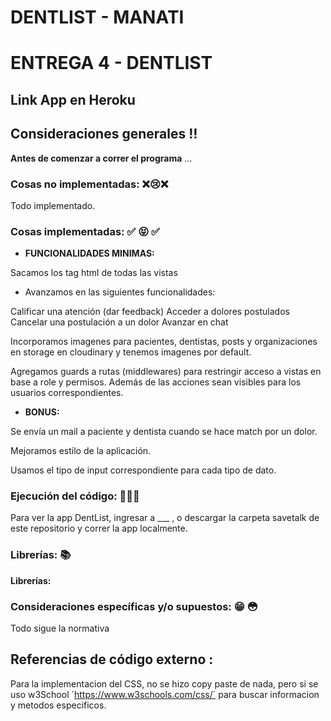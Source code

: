# DENTLIST - MANATI

# ENTREGA 4 - DENTLIST

## Link App en Heroku 

## Consideraciones generales :bangbang:
**Antes de comenzar a correr el programa** ...

### Cosas no implementadas: :x::cry::x:

Todo implementado.
 
### Cosas implementadas: :white_check_mark: :stuck_out_tongue_closed_eyes: :white_check_mark:

 - **FUNCIONALIDADES MINIMAS:**

Sacamos los tag html de todas las vistas

- Avanzamos en las siguientes funcionalidades:

Calificar una atención (dar feedback)
Acceder a dolores postulados
Cancelar una postulación a un dolor
Avanzar en chat

Incorporamos imagenes para pacientes, dentistas, posts y organizaciones en storage en cloudinary y tenemos imagenes por default.

Agregamos guards a rutas (middlewares) para restringir acceso a vistas en base a role y permisos. Además de las acciones sean visibles para los usuarios correspondientes.
 
 - **BONUS:**

Se envía un mail a paciente y dentista cuando se hace match por un dolor.

Mejoramos estilo de la aplicación.

Usamos el tipo de input correspondiente para cada tipo de dato.

### Ejecución del código:  :floppy_disk::floppy_disk::floppy_disk:

Para ver la app DentList, ingresar a ___ , o descargar la carpeta savetalk de este repositorio y correr la app localmente.

### Librerías: :books: 

**Librerías:**



### Consideraciones específicas y/o supuestos: :grin: :flushed: 
Todo sigue la normativa

## Referencias de código externo :

Para la implementacion del CSS, no se hizo copy paste de nada, pero si se uso w3School ´https://www.w3schools.com/css/´ para buscar informacion y metodos especificos.